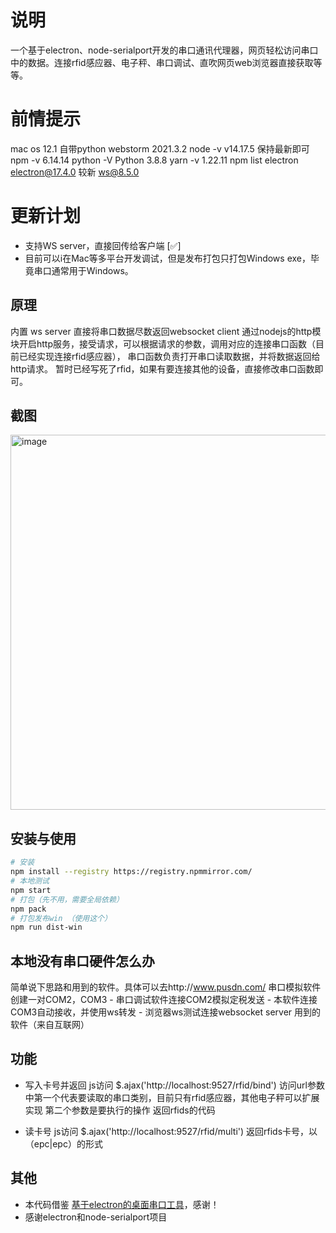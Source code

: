 
# 说明
一个基于electron、node-serialport开发的串口通讯代理器，网页轻松访问串口中的数据。连接rfid感应器、电子秤、串口调试、直吹网页web浏览器直接获取等等。

# 前情提示
mac os 12.1
自带python 
webstorm 2021.3.2
node -v v14.17.5 保持最新即可
npm -v 6.14.14
python -V Python 3.8.8
yarn -v 1.22.11
npm list electron electron@17.4.0  较新
ws@8.5.0


# 更新计划
- 支持WS server，直接回传给客户端 [✅]
- 目前可以i在Mac等多平台开发调试，但是发布打包只打包Windows exe，毕竟串口通常用于Windows。

## 原理
内置 ws server 直接将串口数据尽数返回websocket client
通过nodejs的http模块开启http服务，接受请求，可以根据请求的参数，调用对应的连接串口函数（目前已经实现连接rfid感应器），
串口函数负责打开串口读取数据，并将数据返回给http请求。
暂时已经写死了rfid，如果有要连接其他的设备，直接修改串口函数即可。


## 截图
<img width="600" alt="image" src="https://user-images.githubusercontent.com/29787967/163120574-0634ff4f-b3b6-4f42-8716-bee52f83887d.png">


## 安装与使用


```bash
# 安装
npm install --registry https://registry.npmmirror.com/
# 本地测试
npm start
# 打包（先不用，需要全局依赖）
npm pack
# 打包发布win （使用这个）
npm run dist-win

```


## 本地没有串口硬件怎么办
简单说下思路和用到的软件。具体可以去http://www.pusdn.com/
串口模拟软件创建一对COM2，COM3 - 串口调试软件连接COM2模拟定税发送 - 本软件连接COM3自动接收，并使用ws转发 - 浏览器ws测试连接websocket server
用到的软件（来自互联网）


## 功能
+ 写入卡号并返回
js访问 $.ajax('http://localhost:9527/rfid/bind')
访问url参数中第一个代表要读取的串口类别，目前只有rfid感应器，其他电子秤可以扩展实现
第二个参数是要执行的操作
返回rfids的代码

+ 读卡号
js访问 $.ajax('http://localhost:9527/rfid/multi')
返回rfids卡号，以（epc|epc）的形式


## 其他
+ 本代码借鉴 [基于electron的桌面串口工具](https://github.com/PowerDos/electron-serialport)，感谢！
+ 感谢electron和node-serialport项目
